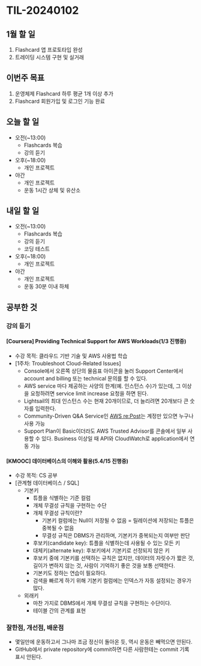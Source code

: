 # TIL-20240102

## 1월 할 일

1. Flashcard 앱 프로토타입 완성
2. 트레이딩 시스템 구현 및 실거래

## 이번주 목표

1. 운영체제 Flashcard 하루 평균 1개 이상 추가
2. Flashcard 회원가입 및 로그인 기능 완료

## 오늘 할 일

- 오전(~13:00)
  - Flashcards 복습
  - 강의 듣기
- 오후(~18:00)
  - 개인 프로젝트
- 야간
  - 개인 프로젝트
  - 운동 1시간 상체 및 유산소

## 내일 할 일

- 오전(~13:00)
  - Flashcards 복습
  - 강의 듣기
  - 코딩 테스트
- 오후(~18:00)
  - 개인 프로젝트
- 야간
  - 개인 프로젝트
  - 운동 30분 이내 하체

## 공부한 것

### 강의 듣기

#### [Coursera] Providing Technical Support for AWS Workloads(1/3 진행중)

- 수강 목적: 클라우드 기반 기술 및 AWS 사용법 학습
- [1주차: Troubleshoot Cloud-Related Issues]
  - Console에서 오른쪽 상단의 물음표 아이콘을 눌러 Support Center에서 account and billing 또는 technical 문의를 할 수 있다.
  - AWS service 마다 제공하는 사양의 한계(예. 인스턴스 수)가 있는데, 그 이상을 요청하려면 service limit increase 요청을 하면 된다.
  - Lightsail의 최대 인스턴스 수는 현재 20개이므로, 더 늘리려면 20개보다 큰 숫자를 입력한다.
  - Community-Driven Q&A Service인 [AWS re:Post](https://repost.aws/ko)는 계정만 있으면 누구나 사용 가능
  - Support Plan이 Basic이더라도 AWS Trusted Advisor를 콘솔에서 일부 사용할 수 있다. Business 이상일 때 API와 CloudWatch로 application에서 연동 가능

#### [KMOOC] 데이터베이스의 이해와 활용(5.4/15 진행중)

- 수강 목적: CS 공부
- [관계형 데이터베이스 / SQL]
  - 기본키
    - 튜플을 식별하는 기준 컬럼
    - 개체 무결성 규칙을 구현하는 수단
    - 개체 무결성 규칙이란?
      - 기본키 컬럼에는 Null이 저장될 수 없음 = 릴레이션에 저장되는 튜플은 중복될 수 없음
      - 무결성 규칙은 DBMS가 관리하며, 기본키가 중복되는지 여부만 판단
    - 후보키(candidate key): 튜플을 식별하는데 사용될 수 있는 모든 키
    - 대체키(alternate key): 후보키에서 기본키로 선정되지 않은 키
    - 후보키 중에 기본키를 선택하는 규칙은 없지만, 데이터의 자릿수가 짧은 것, 길이가 변하지 않는 것, 사람이 기억하기 좋은 것을 보통 선택한다.
    - 기본키도 정하는 연습이 필요하다.
    - 검색을 빠르게 하기 위해 기본키 컬럼에는 인덱스가 자동 설정되는 경우가 많다.
  - 외래키
    - 마찬 가지로 DBMS에서 개체 무결성 규칙을 구현하는 수단이다.
    - 테이블 간의 관계를 표현

### 잘한점, 개선점, 배운점

- 몇일만에 운동하고서 그나마 조금 정신이 돌아온 듯, 역시 운동은 빼먹으면 안된다.
- GitHub에서 private repository에 commit하면 다른 사람한테는 commit 기록 표시 안된다.
